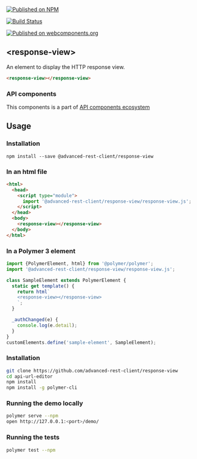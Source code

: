 [![Published on NPM](https://img.shields.io/npm/v/@advanced-rest-client/response-view.svg)](https://www.npmjs.com/package/@advanced-rest-client/response-view)

[![Build Status](https://travis-ci.org/advanced-rest-client/response-view.svg?branch=stage)](https://travis-ci.org/advanced-rest-client/response-view)

[![Published on webcomponents.org](https://img.shields.io/badge/webcomponents.org-published-blue.svg)](https://www.webcomponents.org/element/advanced-rest-client/response-view)

## &lt;response-view&gt;

An element to display the HTTP response view.


```html
<response-view></response-view>
```

### API components

This components is a part of [API components ecosystem](https://elements.advancedrestclient.com/)

## Usage

### Installation
```
npm install --save @advanced-rest-client/response-view
```

### In an html file

```html
<html>
  <head>
    <script type="module">
      import '@advanced-rest-client/response-view/response-view.js';
    </script>
  </head>
  <body>
    <response-view></response-view>
  </body>
</html>
```

### In a Polymer 3 element

```js
import {PolymerElement, html} from '@polymer/polymer';
import '@advanced-rest-client/response-view/response-view.js';

class SampleElement extends PolymerElement {
  static get template() {
    return html`
    <response-view></response-view>
    `;
  }

  _authChanged(e) {
    console.log(e.detail);
  }
}
customElements.define('sample-element', SampleElement);
```

### Installation

```sh
git clone https://github.com/advanced-rest-client/response-view
cd api-url-editor
npm install
npm install -g polymer-cli
```

### Running the demo locally

```sh
polymer serve --npm
open http://127.0.0.1:<port>/demo/
```

### Running the tests
```sh
polymer test --npm
```
